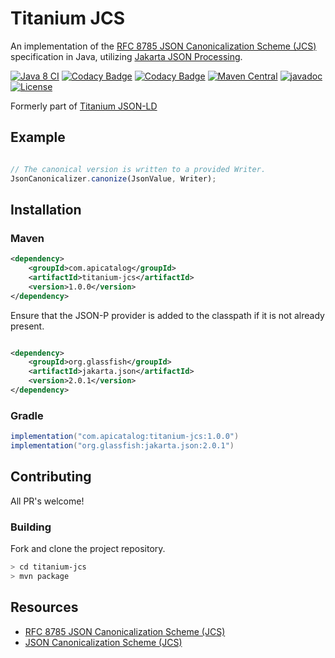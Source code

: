 # Titanium JCS

An implementation of the [RFC 8785 JSON Canonicalization Scheme (JCS)](https://www.rfc-editor.org/rfc/rfc8785) specification in Java, utilizing [Jakarta JSON Processing](https://github.com/eclipse-ee4j/jsonp).

[![Java 8 CI](https://github.com/filip26/titanium-jcs/actions/workflows/java8-build.yml/badge.svg)](https://github.com/filip26/titanium-jcs/actions/workflows/java8-build.yml)
[![Codacy Badge](https://app.codacy.com/project/badge/Grade/af8879b14a3f45bd8205c7720a24612f)](https://app.codacy.com/gh/filip26/titanium-jcs/dashboard?utm_source=gh&utm_medium=referral&utm_content=&utm_campaign=Badge_grade)
[![Codacy Badge](https://app.codacy.com/project/badge/Coverage/af8879b14a3f45bd8205c7720a24612f)](https://app.codacy.com/gh/filip26/titanium-jcs/dashboard?utm_source=gh&utm_medium=referral&utm_content=&utm_campaign=Badge_coverage)
[![Maven Central](https://img.shields.io/maven-central/v/com.apicatalog/titanium-jcs.svg?label=Maven%20Central)](https://search.maven.org/search?q=g:com.apicatalog%20AND%20a:titanium-jcs)
[![javadoc](https://javadoc.io/badge2/com.apicatalog/titanium-jcs/javadoc.svg)](https://javadoc.io/doc/com.apicatalog/titanium-jcs)
[![License](https://img.shields.io/badge/License-Apache%202.0-blue.svg)](https://opensource.org/licenses/Apache-2.0)

Formerly part of [Titanium JSON-LD](https://github.com/filip26/titanium-json-ld)

## Example

```javascript

// The canonical version is written to a provided Writer.
JsonCanonicalizer.canonize(JsonValue, Writer);
```

## Installation

### Maven

```xml
<dependency>
    <groupId>com.apicatalog</groupId>
    <artifactId>titanium-jcs</artifactId>
    <version>1.0.0</version>
</dependency>
```

Ensure that the JSON-P provider is added to the classpath if it is not already present.

```xml

<dependency>
    <groupId>org.glassfish</groupId>
    <artifactId>jakarta.json</artifactId>
    <version>2.0.1</version>
</dependency>
```

### Gradle

```gradle
implementation("com.apicatalog:titanium-jcs:1.0.0")
implementation("org.glassfish:jakarta.json:2.0.1")
```

## Contributing

All PR's welcome!


### Building

Fork and clone the project repository.

```bash
> cd titanium-jcs
> mvn package
```


## Resources

- [RFC 8785 JSON Canonicalization Scheme (JCS)](https://www.rfc-editor.org/rfc/rfc8785)
- [JSON Canonicalization Scheme (JCS)](https://github.com/cyberphone/json-canonicalization)
